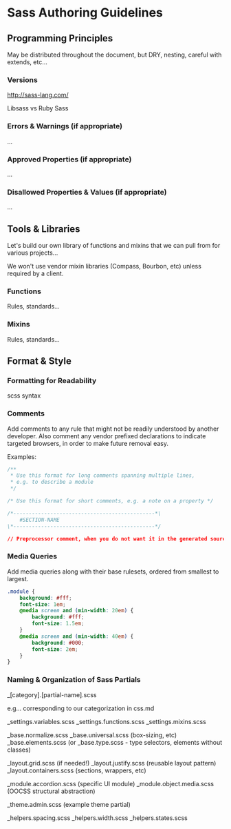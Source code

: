 # Sass Authoring Guidelines

## Programming Principles

May be distributed throughout the document, but DRY, nesting, careful with extends, etc...


### Versions

http://sass-lang.com/

Libsass vs Ruby Sass


### Errors & Warnings (if appropriate)

...

### Approved Properties (if appropriate)

...


### Disallowed Properties & Values (if appropriate)

...

## Tools & Libraries

Let's build our own library of functions and mixins that we can pull from for various projects...

We won't use vendor mixin libraries (Compass, Bourbon, etc) unless required by a client.

### Functions

Rules, standards...

### Mixins

Rules, standards...

## Format & Style

### Formatting for Readability

scss syntax

### Comments

Add comments to any rule that might not be readily understood by another developer. Also comment any vendor prefixed declarations to indicate targeted browsers, in order to make future removal easy.

Examples:

```css
/**
 * Use this format for long comments spanning multiple lines,
 * e.g. to describe a module
 */

/* Use this format for short comments, e.g. a note on a property */

/*----------------------------------------------*\
    #SECTION-NAME
\*----------------------------------------------*/

// Preprocessor comment, when you do not want it in the generated source
```

### Media Queries

Add media queries along with their base rulesets, ordered from smallest to largest.

```scss
.module {
	background: #fff;
	font-size: 1em;
	@media screen and (min-width: 20em) {
		background: #fff;
		font-size: 1.5em;
	}
	@media screen and (min-width: 40em) {
		background: #000;
		font-size: 2em;
	}
}
```

### Naming & Organization of Sass Partials

_[category].[partial-name].scss

e.g... corresponding to our categorization in css.md

_settings.variables.scss
_settings.functions.scss
_settings.mixins.scss

_base.normalize.scss
_base.universal.scss (box-sizing, etc)
_base.elements.scss (or _base.type.scss - type selectors, elements without classes)

_layout.grid.scss (if needed!)
_layout.justify.scss (reusable layout pattern)
_layout.containers.scss (sections, wrappers, etc)

_module.accordion.scss (specific UI module)
_module.object.media.scss (OOCSS structural abstraction)

_theme.admin.scss (example theme partial)

_helpers.spacing.scss
_helpers.width.scss
_helpers.states.scss


